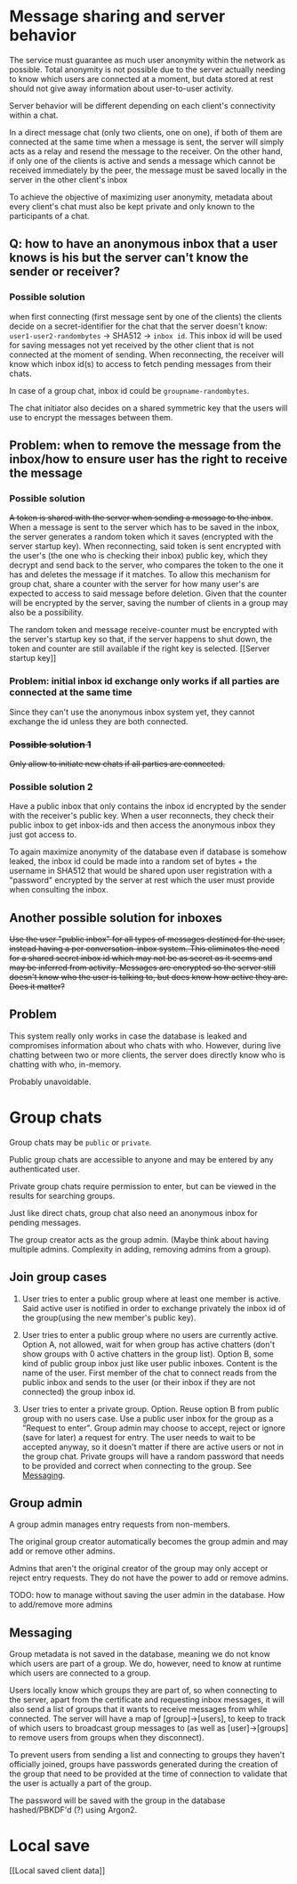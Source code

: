 # Message sharing and server behavior
The service must guarantee as much user anonymity within the network as possible. Total anonymity is not possible due to the server actually needing to know which users are connected at a moment, but data stored at rest should not give away information about user-to-user activity.

Server behavior will be different depending on each client's connectivity within a chat. 

In a direct message chat (only two clients, one on one), if both of them are connected at the same time when a message is sent, the server will simply acts as a relay and resend the message to the receiver.
On the other hand, if only one of the clients is active and sends a message which cannot be received immediately by the peer, the message must be saved locally in the server in the other client's inbox

To achieve the objective of maximizing user anonymity, metadata about every client's chat must also be kept private and only known to the participants of a chat. 

## Q: how to have an anonymous inbox that a user knows is his but the server can't know the sender or receiver?

### Possible solution

when first connecting (first message sent by one of the clients) the clients decide on a secret-identifier for the chat that the server doesn't know: `user1-user2-randombytes` &rarr; SHA512 &rarr; `inbox id`. This inbox id will be used for saving messages not yet received by the other client that is not connected at the moment of sending. When reconnecting, the receiver will know which inbox id(s) to access to fetch pending messages from their chats.

In case of a group chat, inbox id could be `groupname-randombytes`.

The chat initiator also decides on a shared symmetric key that the users will use to encrypt the messages between them.

## Problem: when to remove the message from the inbox/how to ensure user has the right to receive the message

### Possible solution
~~A token is shared with the server when sending a message to the inbox~~. When a message is sent to the server which has to be saved in the inbox, the server generates a random token which it saves (encrypted with the server startup key). When reconnecting, said token is sent encrypted with the user's (the one who is checking their inbox) public key, which they decrypt and send back to the server, who compares the token to the one it has and deletes the message if it matches. To allow this mechanism for group chat, share a counter with the server for how many user's are expected to access to said message before deletion. Given that the counter will be encrypted by the server, saving the number of clients in a group may also be a possibility.

The random token and message receive-counter must be encrypted with the server's startup key so that, if the server happens to shut down, the token and counter are still available if the right key is selected. [[Server startup key]]

### Problem: initial inbox id exchange only works if all parties are connected at the same time

Since they can't use the anonymous inbox system yet, they cannot exchange the id unless they are both connected.

### ~~Possible solution 1~~
~~Only allow to initiate new chats if all parties are connected.~~

### Possible solution 2
Have a public inbox that only contains the inbox id encrypted by the sender with the receiver's public key. When a user reconnects, they check their public inbox to get inbox-ids and then access the anonymous inbox they just got access to.

To again maximize anonymity of the database even if database is somehow leaked, the inbox id could be made into a random set of bytes + the username in SHA512 that would be shared upon user registration with a "password" encrypted by the server at rest which the user must provide when consulting the inbox.

## Another possible solution for inboxes
~~Use the user "public inbox" for all types of messages destined for the user, instead having a per conversation-inbox system. This eliminates the need for a shared secret inbox id which may not be as secret as it seems and may be inferred from activity. Messages are encrypted so the server still doesn't know who the user is talking to, but does know how active they are. Does it matter?~~

## Problem
This system really only works in case the database is leaked and compromises information about who chats with who. However, during live chatting between two or more clients, the server does directly know who is chatting with who, in-memory.

Probably unavoidable.

# Group chats
Group chats may be `public` or `private`.

Public group chats are accessible to anyone and may be entered by any authenticated user.

Private group chats require permission to enter, but can be viewed in the results for searching groups.

Just like direct chats, group chat also need an anonymous inbox for pending messages.

The group creator acts as the group admin. (Maybe think about having multiple admins. Complexity in adding, removing admins from a group).

## Join group cases
1. User tries to enter a public group where at least one member is active. Said active user is notified in order to exchange privately the inbox id of the group(using the new member's public key).
   
2. User tries to enter a public group where no users are currently active. 
   Option A, not allowed, wait for when group has active chatters (don't show groups with 0 active chatters in the group list). 
   Option B, some kind of public group inbox just like user public inboxes. Content is the name of the user. First member of the chat to connect reads from the public inbox and sends to the user (or their inbox if they are not connected) the group inbox id.
   
3. User tries to enter a private group.
   Option. Reuse option B from public group with no users case. Use a public user inbox for the group as a "Request to enter". Group admin may choose to accept, reject or ignore (save for later) a request for entry. 
   The user needs to wait to be accepted anyway, so it doesn't matter if there are active users or not in the group chat.
   Private groups will have a random password that needs to be provided and correct when connecting to the group. See [Messaging](##Messaging).

## Group admin
A group admin manages entry requests from non-members.

The original group creator automatically becomes the group admin and may add or remove other admins.

Admins that aren't the original creator of the group may only accept or reject entry requests. They do not have the power to add or remove admins.

TODO: how to manage without saving the user admin in the database. How to add/remove more admins

## Messaging
Group metadata is not saved in the database, meaning we do not know which users are part of a group. We do, however, need to know at runtime which users are connected to a group.

Users locally know which groups they are part of, so when connecting to the server, apart from the certificate and requesting inbox messages, it will also send a list of groups that it wants to receive messages from while connected. The server will have a map of [group]&rarr;[users], to keep to track of which users to broadcast group messages to (as well as [user]&rarr;[groups] to remove users from groups when they disconnect).

To prevent users from sending a list and connecting to groups they haven't officially joined, groups have passwords generated during the creation of the group that need to be provided at the time of connection to validate that the user is actually a part of the group.

The password will be saved with the group in the database hashed/PBKDF'd (?) using Argon2.

# Local save
[[Local saved client data]]